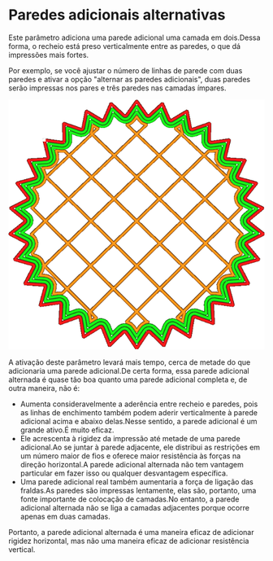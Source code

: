 Paredes adicionais alternativas
====

Este parâmetro adiciona uma parede adicional uma camada em dois.Dessa forma, o recheio está preso verticalmente entre as paredes, o que dá impressões mais fortes.

Por exemplo, se você ajustar o número de linhas de parede com duas paredes e ativar a opção "alternar as paredes adicionais", duas paredes serão impressas nos pares e três paredes nas camadas ímpares.

![Esta imagem mostra as paredes afetadas quando você altera esse parâmetro.](../../../articles/images/alternate_extra_perimeter.gif)

A ativação deste parâmetro levará mais tempo, cerca de metade do que adicionaria uma parede adicional.De certa forma, essa parede adicional alternada é quase tão boa quanto uma parede adicional completa e, de outra maneira, não é:
* Aumenta consideravelmente a aderência entre recheio e paredes, pois as linhas de enchimento também podem aderir verticalmente à parede adicional acima e abaixo delas.Nesse sentido, a parede adicional é um grande ativo.É muito eficaz.
* Ele acrescenta à rigidez da impressão até metade de uma parede adicional.Ao se juntar à parede adjacente, ele distribui as restrições em um número maior de fios e oferece maior resistência às forças na direção horizontal.A parede adicional alternada não tem vantagem particular em fazer isso ou qualquer desvantagem específica.
* Uma parede adicional real também aumentaria a força de ligação das fraldas.As paredes são impressas lentamente, elas são, portanto, uma fonte importante de colocação de camadas.No entanto, a parede adicional alternada não se liga a camadas adjacentes porque ocorre apenas em duas camadas.

Portanto, a parede adicional alternada é uma maneira eficaz de adicionar rigidez horizontal, mas não uma maneira eficaz de adicionar resistência vertical.